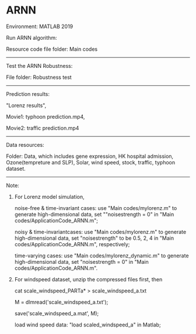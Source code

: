 # ARNN
Environment: MATLAB 2019

Run ARNN algorithm:

Resource code file folder: Main codes

***********************************************************************************************************
Test the ARNN Robustness:

File folder: Robustness test

***********************************************************************************************************
Prediction results:

"Lorenz results",

Movie1: typhoon prediction.mp4, 

Movie2: traffic prediction.mp4

***********************************************************************************************************
Data resources:

Folder: Data, which includes gene expression, HK hospital admission, Ozone(tempreture and SLP), Solar, wind speed, stock, traffic, typhoon dataset.

***********************************************************************************************************
Note: 
1. For Lorenz model simulation, 

   noise-free & time-invariant cases:  use "Main codes/mylorenz.m" to generate high-dimensional data, set ""noisestrength = 0" in "Main codes/ApplicationCode_ARNN.m";
   
   noisy & time-invariantcases: use "Main codes/mylorenz.m" to generate high-dimensional data, set "noisestrength" to be 0.5, 2, 4 in "Main codes/ApplicationCode_ARNN.m", respectively;
   
   time-varying cases: use "Main codes/mylorenz_dynamic.m" to generate high-dimensional data, set "noisestrength = 0" in "Main codes/ApplicationCode_ARNN.m".

2. For windspeed dataset, unzip the compressed files first, then  

   cat scale_windspeed_PARTa* > scale_windspeed_a.txt   

   M = dlmread('scale_windspeed_a.txt'); 

   save('scale_windspeed_a.mat', M);
   
   load wind speed data:  "load scaled_windspeed_a" in Matlab;
